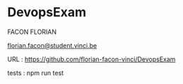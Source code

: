 # DevopsExam
FACON FLORIAN

florian.facon@student.vinci.be

URL : https://github.com/florian-facon-vinci/DevopsExam


tests : npm run test
